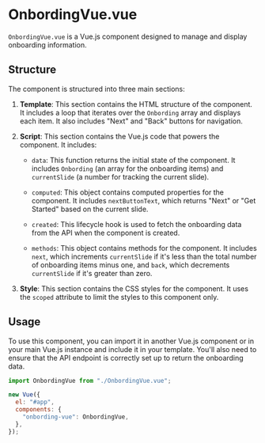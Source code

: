 # OnbordingVue.vue

`OnbordingVue.vue` is a Vue.js component designed to manage and display onboarding information.

## Structure

The component is structured into three main sections:

1. **Template**: This section contains the HTML structure of the component. It includes a loop that iterates over the `Onbording` array and displays each item. It also includes "Next" and "Back" buttons for navigation.

2. **Script**: This section contains the Vue.js code that powers the component. It includes:

   - `data`: This function returns the initial state of the component. It includes `Onbording` (an array for the onboarding items) and `currentSlide` (a number for tracking the current slide).

   - `computed`: This object contains computed properties for the component. It includes `nextButtonText`, which returns "Next" or "Get Started" based on the current slide.

   - `created`: This lifecycle hook is used to fetch the onboarding data from the API when the component is created.

   - `methods`: This object contains methods for the component. It includes `next`, which increments `currentSlide` if it's less than the total number of onboarding items minus one, and `back`, which decrements `currentSlide` if it's greater than zero.

3. **Style**: This section contains the CSS styles for the component. It uses the `scoped` attribute to limit the styles to this component only.

## Usage

To use this component, you can import it in another Vue.js component or in your main Vue.js instance and include it in your template. You'll also need to ensure that the API endpoint is correctly set up to return the onboarding data.

```javascript
import OnbordingVue from "./OnbordingVue.vue";

new Vue({
  el: "#app",
  components: {
    "onbording-vue": OnbordingVue,
  },
});
```
